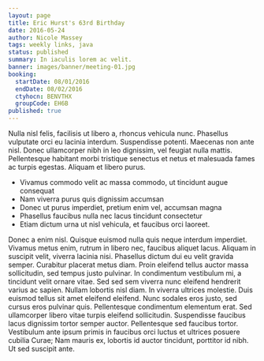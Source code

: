 ```yaml
---
layout: page
title: Eric Hurst's 63rd Birthday
date: 2016-05-24
author: Nicole Massey
tags: weekly links, java
status: published
summary: In iaculis lorem ac velit.
banner: images/banner/meeting-01.jpg
booking:
  startDate: 08/01/2016
  endDate: 08/02/2016
  ctyhocn: BENVTHX
  groupCode: EH6B
published: true
---
```

Nulla nisl felis, facilisis ut libero a, rhoncus vehicula nunc. Phasellus vulputate orci eu lacinia interdum. Suspendisse potenti. Maecenas non ante nisl. Donec ullamcorper nibh in leo dignissim, vel feugiat nulla mattis. Pellentesque habitant morbi tristique senectus et netus et malesuada fames ac turpis egestas. Aliquam et libero purus.

* Vivamus commodo velit ac massa commodo, ut tincidunt augue consequat
* Nam viverra purus quis dignissim accumsan
* Donec ut purus imperdiet, pretium enim vel, accumsan magna
* Phasellus faucibus nulla nec lacus tincidunt consectetur
* Etiam dictum urna ut nisl vehicula, et faucibus orci laoreet.

Donec a enim nisl. Quisque euismod nulla quis neque interdum imperdiet. Vivamus metus enim, rutrum in libero nec, faucibus aliquet lacus. Aliquam in suscipit velit, viverra lacinia nisi. Phasellus dictum dui eu velit gravida semper. Curabitur placerat metus diam. Proin eleifend tellus auctor massa sollicitudin, sed tempus justo pulvinar. In condimentum vestibulum mi, a tincidunt velit ornare vitae. Sed sed sem viverra nunc eleifend hendrerit varius ac sapien. Nullam lobortis nisl diam. In viverra ultrices molestie. Duis euismod tellus sit amet eleifend eleifend.
Nunc sodales eros justo, sed cursus eros pulvinar quis. Pellentesque condimentum elementum erat. Sed ullamcorper libero vitae turpis eleifend sollicitudin. Suspendisse faucibus lacus dignissim tortor semper auctor. Pellentesque sed faucibus tortor. Vestibulum ante ipsum primis in faucibus orci luctus et ultrices posuere cubilia Curae; Nam mauris ex, lobortis id auctor tincidunt, porttitor id nibh. Ut sed suscipit ante.
